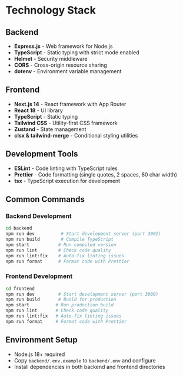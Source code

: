 # Technology Stack

## Backend

- **Express.js** - Web framework for Node.js
- **TypeScript** - Static typing with strict mode enabled
- **Helmet** - Security middleware
- **CORS** - Cross-origin resource sharing
- **dotenv** - Environment variable management

## Frontend

- **Next.js 14** - React framework with App Router
- **React 18** - UI library
- **TypeScript** - Static typing
- **Tailwind CSS** - Utility-first CSS framework
- **Zustand** - State management
- **clsx & tailwind-merge** - Conditional styling utilities

## Development Tools

- **ESLint** - Code linting with TypeScript rules
- **Prettier** - Code formatting (single quotes, 2 spaces, 80 char width)
- **tsx** - TypeScript execution for development

## Common Commands

### Backend Development

```bash
cd backend
npm run dev          # Start development server (port 3001)
npm run build        # Compile TypeScript
npm start           # Run compiled version
npm run lint        # Check code quality
npm run lint:fix    # Auto-fix linting issues
npm run format      # Format code with Prettier
```

### Frontend Development

```bash
cd frontend
npm run dev         # Start development server (port 3000)
npm run build       # Build for production
npm start          # Run production build
npm run lint       # Check code quality
npm run lint:fix   # Auto-fix linting issues
npm run format     # Format code with Prettier
```

## Environment Setup

- Node.js 18+ required
- Copy `backend/.env.example` to `backend/.env` and configure
- Install dependencies in both backend and frontend directories
